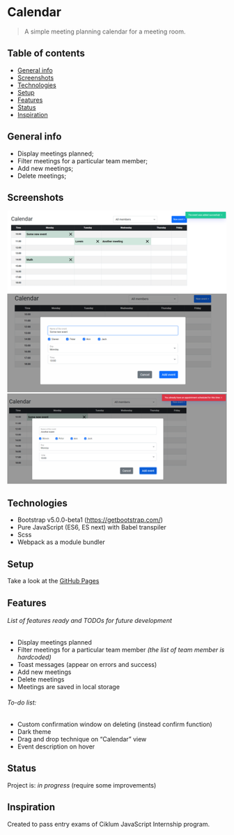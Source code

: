 # Calendar

> A simple meeting planning calendar for a meeting room.


## Table of contents
* [General info](#general-info)
* [Screenshots](#screenshots)
* [Technologies](#technologies)
* [Setup](#setup)
* [Features](#features)
* [Status](#status)
* [Inspiration](#inspiration)

## General info

  - Display meetings planned;
  - Filter meetings for a particular team member;
  - Add new meetings;
  - Delete meetings;

## Screenshots
![Example screenshot1](./src/img/screenshot_view.png)
![Example screenshot2](./src/img/screenshot_success.png)
![Example screenshot3](./src/img/screenshot_error.png)

## Technologies
* Bootstrap v5.0.0-beta1 (https://getbootstrap.com/)
* Pure JavaScript (ES6, ES next) with Babel transpiler 
* Scss
* Webpack as a module bundler

## Setup
Take a look at the [GitHub Pages](https://ic3top.github.io/Calendar-for-Ciklum/dist/)

## Features
###### List of features ready and TODOs for future development
* Display meetings planned
* Filter meetings for a particular team member _(the list of team member is hardcoded)_
* Toast messages (appear on errors and success)
* Add new meetings
* Delete meetings
* Meetings are saved in local storage

###### To-do list:
* Custom confirmation window on deleting (instead confirm function)
* Dark theme
* Drag and drop technique on “Calendar” view
* Event description on hover

## Status
Project is: _in progress_ (require some improvements)

## Inspiration
Created to pass entry exams of Ciklum JavaScript Internship program.
